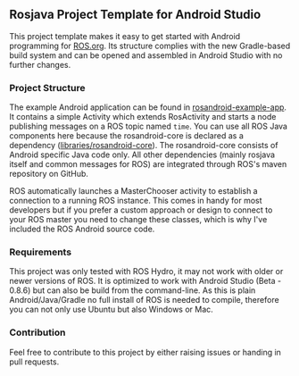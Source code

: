 ## Rosjava Project Template for Android Studio ##
This project template makes it easy to get started with Android programming for
[ROS.org](http://www.ros.org/wiki/). Its structure complies with the new Gradle-based
build system and can be opened and assembled in Android Studio with no further changes.

### Project Structure ###
The example Android application can be found in [rosandroid-example-app](rosandroid-example-app).
It contains a simple Activity which extends RosActivity and starts a node publishing messages
on a ROS topic named ``time``. You can use all ROS Java components here because the rosandroid-core
is declared as a dependency ([libraries/rosandroid-core](libraries/rosandroid-core)). The
rosandroid-core consists of Android specific Java code only. All other dependencies (mainly rosjava
itself and common messages for ROS) are integrated through ROS's maven repository on GitHub. 

ROS automatically launches a MasterChooser activity to establish a connection to a running ROS
instance. This comes in handy for most developers but if you prefer a custom approach or design to
connect to your ROS master you need to change these classes, which is why I've included the ROS
Android source code.

### Requirements ###
This project was only tested with ROS Hydro, it may not work with older or newer versions of ROS.
It is optimized to work with Android Studio (Beta - 0.8.6) but can also be build from
the command-line. As this is plain Android/Java/Gradle no full install of ROS is needed to compile,
therefore you can not only use Ubuntu but also Windows or Mac.

### Contribution ###
Feel free to contribute to this project by either raising issues or handing in pull requests.